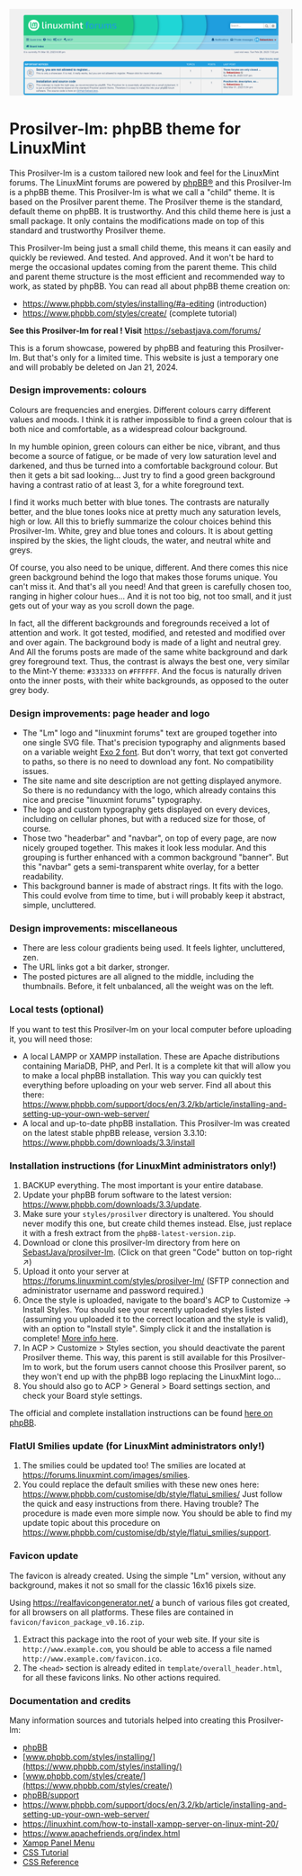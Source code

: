 ![](preview/Prosilver-lm-1280px-compare.png)

# Prosilver-lm: phpBB theme for LinuxMint

This Prosilver-lm is a custom tailored new look and feel for the LinuxMint forums. The LinuxMint forums are powered by [phpBB®](https://www.phpbb.com/) and this Prosilver-lm is a phpBB theme. This Prosilver-lm is what we call a "child" theme. It is based on the Prosilver parent theme. The Prosilver theme is the standard, default theme on phpBB. It is trustworthy. And this child theme here is just a small package. It only contains the modifications made on top of this standard and trustworthy Prosilver theme.

This Prosilver-lm being just a small child theme, this means it can easily and quickly be reviewed. And tested. And approved. And it won't be hard to merge the occasional updates coming from the parent theme. This child and parent theme structure is the most efficient and recommended way to work, as stated by phpBB. You can read all about phpBB theme creation on:

* https://www.phpbb.com/styles/installing/#a-editing (introduction)
* https://www.phpbb.com/styles/create/ (complete tutorial)

**See this Prosilver-lm for real ! Visit** https://sebastjava.com/forums/  

This is a forum showcase, powered by phpBB and featuring this Prosilver-lm. But that's only for a limited time. This website is just a temporary one and will probably be deleted on Jan 21, 2024.

### Design improvements: colours

Colours are frequencies and energies. Different colours carry different values and moods. I think it is rather impossible to find a green colour that is both nice and comfortable, as a widespread colour background.

In my humble opinion, green colours can either be nice, vibrant, and thus become a source of fatigue, or be made of very low saturation level and darkened, and thus be turned into a comfortable background colour. But then it gets a bit sad looking... Just try to find a good green background having a  contrast ratio of at least 3, for a white foreground text.

I find it works much better with blue tones. The contrasts are naturally better, and the blue tones looks nice at pretty much any saturation levels, high or low. All this to briefly summarize the colour choices behind this Prosilver-lm. White, grey and blue tones and colours. It is about getting inspired by the skies, the light clouds, the water, and neutral white and greys.

Of course, you also need to be unique, different. And there comes this nice green background behind the logo that makes those forums unique. You can't miss it. And that's all you need! And that green is carefully chosen too, ranging in higher colour hues... And it is not too big, not too small, and it just gets out of your way as you scroll down the page.

In fact, all the different backgrounds and foregrounds received a lot of attention and work. It got tested, modified, and retested and modified over and over again. The background body is made of a light and neutral grey. And All the forums posts are made of the same white background and dark grey foreground text. Thus, the contrast is always the best one, very similar to the Mint-Y theme: `#333333` on `#FFFFFF`. And the focus is naturally driven onto the inner posts, with their white backgrounds, as opposed to the outer grey body.

### Design improvements: page header and logo

* The "Lm" logo and "linuxmint forums" text are grouped together into one single SVG file. That's precision typography and alignments based on a variable weight [Exo 2 font](https://fonts.google.com/specimen/Exo+2?query=exo&vfonly=true). But don't worry, that text got converted to paths, so there is no need to download any font. No compatibility issues.
* The site name and site description are not getting displayed anymore. So there is no redundancy with the logo, which already contains this nice and precise "linuxmint forums" typography.
* The logo and custom typography gets displayed on every devices, including on cellular phones, but with a reduced size for those, of course.
* Those two "headerbar" and "navbar", on top of every page, are now nicely grouped together. This makes it look less modular. And this grouping is further enhanced with a common background "banner". But this "navbar" gets a semi-transparent white overlay, for a better readability.
* This background banner is made of abstract rings. It fits with the logo. This could evolve from time to time, but i will probably keep it abstract, simple, uncluttered.

### Design improvements: miscellaneous

* There are less colour gradients being used. It feels lighter, uncluttered, zen.
* The URL links got a bit darker, stronger.
* The posted pictures are all aligned to the middle, including the thumbnails. Before, it felt unbalanced, all the weight was on the left.

### Local tests (optional)

If you want to test this Prosilver-lm on your local computer before uploading it, you will need those:

* A local LAMPP or XAMPP installation. These are Apache distributions containing MariaDB, PHP, and Perl. It is a complete kit that will allow you to make a local phpBB installation. This way you can quickly test everything before uploading on your web server. Find all about this there: https://www.phpbb.com/support/docs/en/3.2/kb/article/installing-and-setting-up-your-own-web-server/
* A local and up-to-date phpBB installation. This Prosilver-lm was created on the latest stable phpBB release, version 3.3.10: https://www.phpbb.com/downloads/3.3/install

### Installation instructions (for LinuxMint administrators only!)

1. BACKUP everything. The most important is your entire database.
1. Update your phpBB forum software to the latest version: https://www.phpbb.com/downloads/3.3/update.
1. Make sure your `styles/prosilver` directory is unaltered. You should never modify this one, but create child themes instead. Else, just replace it with a fresh extract from the `phpBB-latest-version.zip`.
1. Download or clone this prosilver-lm directory from here on [SebastJava/prosilver-lm](https://github.com/SebastJava/prosilver-lm). (Click on that green "Code" button on top-right ↗)
1. Upload it onto your server at https://forums.linuxmint.com/styles/prosilver-lm/ (SFTP connection and administrator username and password required.)
1. Once the style is uploaded, navigate to the board's ACP to Customize -> Install Styles. You should see your recently uploaded styles listed (assuming you uploaded it to the correct location and the style is valid), with an option to "Install style". Simply click it and the installation is complete! [More info here](https://www.phpbb.com/styles/installing/).
1. In ACP > Customize > Styles section, you should deactivate the parent Prosilver theme. This way, this parent is still available for this Prosilver-lm to work, but the forum users cannot choose this Prosilver parent, so they won't end up with the phpBB logo replacing the LinuxMint logo...
1. You should also go to ACP > General > Board settings section, and check your Board style settings.

The official and complete installation instructions can be found [here on phpBB](https://www.phpbb.com/styles/installing/).

### FlatUI Smilies update (for LinuxMint administrators only!)

1. The smilies could be updated too! The smilies are located at https://forums.linuxmint.com/images/smilies.
2. You could replace the default smilies with these new ones here: https://www.phpbb.com/customise/db/style/flatui_smilies/ Just follow the quick and easy instructions from there. Having trouble? The procedure is made even more simple now. You should be able to find my update topic about this procedure on https://www.phpbb.com/customise/db/style/flatui_smilies/support.

### Favicon update
The favicon is already created. Using the simple "Lm" version, without any background, makes it not so small for the classic 16x16 pixels size.  

Using https://realfavicongenerator.net/ a bunch of various files got created, for all browsers on all platforms. These files are contained in `favicon/favicon_package_v0.16.zip`.  

1. Extract this package into the root of your web site. If your site is `http://www.example.com`, you should be able to access a file named `http://www.example.com/favicon.ico`.
1. The `<head>` section is already edited in `template/overall_header.html`, for all these favicons links. No other actions required.

### Documentation and credits
Many information sources and tutorials helped into creating this Prosilver-lm:

* [phpBB](https://www.phpbb.com)
* [www.phpbb.com/styles/installing/](https://www.phpbb.com/styles/installing/)
* [www.phpbb.com/styles/create/](https://www.phpbb.com/styles/create/)
* [phpBB/support](https://www.phpbb.com/support/docs/en/3.3/kb/)
* https://www.phpbb.com/support/docs/en/3.2/kb/article/installing-and-setting-up-your-own-web-server/
* https://linuxhint.com/how-to-install-xampp-server-on-linux-mint-20/
* https://www.apachefriends.org/index.html
* [Xampp Panel Menu](https://cinnamon-spices.linuxmint.com/applets/view/146)
* [CSS Tutorial](https://www.w3schools.com/css/default.asp)
* [CSS Reference](https://www.w3schools.com/cssref/index.php)